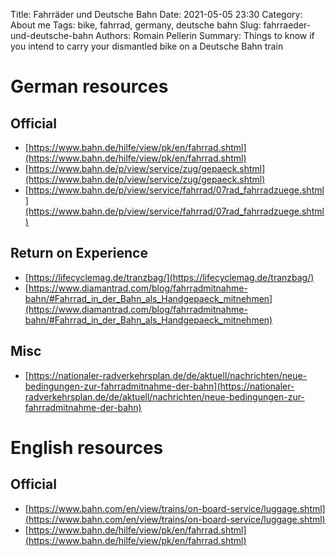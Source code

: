 Title: Fahrräder und Deutsche Bahn
Date: 2021-05-05 23:30
Category: About me
Tags: bike, fahrrad, germany, deutsche bahn
Slug: fahrraeder-und-deutsche-bahn
Authors: Romain Pellerin
Summary: Things to know if you intend to carry your dismantled bike on a Deutsche Bahn train

# German resources

## Official

- [https://www.bahn.de/hilfe/view/pk/en/fahrrad.shtml](https://www.bahn.de/hilfe/view/pk/en/fahrrad.shtml)
- [https://www.bahn.de/p/view/service/zug/gepaeck.shtml](https://www.bahn.de/p/view/service/zug/gepaeck.shtml)
- [https://www.bahn.de/p/view/service/fahrrad/07rad_fahrradzuege.shtml](https://www.bahn.de/p/view/service/fahrrad/07rad_fahrradzuege.shtml)

## Return on Experience

- [https://lifecyclemag.de/tranzbag/](https://lifecyclemag.de/tranzbag/)
- [https://www.diamantrad.com/blog/fahrradmitnahme-bahn/#Fahrrad_in_der_Bahn_als_Handgepaeck_mitnehmen](https://www.diamantrad.com/blog/fahrradmitnahme-bahn/#Fahrrad_in_der_Bahn_als_Handgepaeck_mitnehmen)

## Misc

- [https://nationaler-radverkehrsplan.de/de/aktuell/nachrichten/neue-bedingungen-zur-fahrradmitnahme-der-bahn](https://nationaler-radverkehrsplan.de/de/aktuell/nachrichten/neue-bedingungen-zur-fahrradmitnahme-der-bahn)

# English resources

## Official

- [https://www.bahn.com/en/view/trains/on-board-service/luggage.shtml](https://www.bahn.com/en/view/trains/on-board-service/luggage.shtml)
- [https://www.bahn.de/hilfe/view/pk/en/fahrrad.shtml](https://www.bahn.de/hilfe/view/pk/en/fahrrad.shtml)
